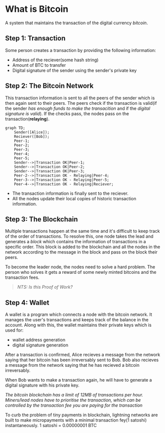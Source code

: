# What is Bitcoin

A system that maintains the transaction of the digital currency *bitcoin*.

## Step 1: Transaction

Some person creates a transaction by providing the following information:
- Address of the reciever(some hash string)
- Amount of BTC to transfer
- Digital signature of the sender using the sender's private key

## Step 2: The Bitcoin Network

This transaction information is sent to all the peers of the sender which is then again sent to their peers. The peers check if the transaction is valid(if the sender *has enough funds to make the transacition* and if the *digital signature is valid*). If the checks pass, the nodes pass on the transaction(**relaying**).

```mermaid
graph TD;
    Sender([Alice]);
    Reciever([Bob]);
    Peer-1;
    Peer-2;
    Peer-3;
    Peer-4;
    Peer-5;
    Sender-->|Transaction OK|Peer-1;
    Sender-->|Transaction OK|Peer-2;
    Sender-->|Transaction OK|Peer-3;
    Peer-2-->|Transaction OK - Relaying|Peer-4;
    Peer-3-->|Transaction OK - Relaying|Peer-5;
    Peer-4-->|Transaction OK - Relaying|Reciever;
```
- The transaction information is finally sent to the reciever. 
- All the nodes update their local copies of historic transaction information.

## Step 3: The Blockchain

Multiple transactions happen at the same time and it's difficult to keep track of the order of transactions. To resolve this, one node takes the lead and generates a *block* which contains the information of transactions in a specific order. This block is added to the blockchain and all the nodes in the network according to the message in the block and pass on the block their peers.

To become the leader node, the nodes need to solve a hard problem. The person who solves it gets a reward of some newly minted bitcoins and the transaction fees. 
> *NTS: Is this Proof of Work?*

## Step 4: Wallet

A wallet is a program which connects a node with the bitcoin network.  It manages the user's transactions and keeps track of the balance in the account. Along with this, the wallet maintains their private keys which is used for:
- wallet address generation
- digital signature generation

After a transaction is confirmed, Alice recieves a message from the network saying that her bitcoin has been irreversably sent to Bob. Bob also recieves a message from the network saying that he has recieved a bitcoin irreversably.

When Bob wants to make a transaction again, he will have to generate a digital signature with his private key.


*The bitcoin blockchain has a limit of 12MB of transactions per hour. Miners/lead nodes have to prioritise the transaction, which can be controlled by the transaction fee you are paying for the transaction*

To curb the problem of tiny payments in blockchain, lightning networks are built to make micropayments with a minimal transaction fey(1 satoshi) instantaneously. 1 satoshi = 0.00000001 BTC



